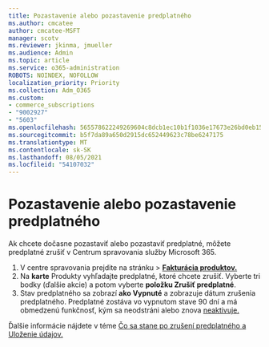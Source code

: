 ```yaml
---
title: Pozastavenie alebo pozastavenie predplatného
ms.author: cmcatee
author: cmcatee-MSFT
manager: scotv
ms.reviewer: jkinma, jmueller
ms.audience: Admin
ms.topic: article
ms.service: o365-administration
ROBOTS: NOINDEX, NOFOLLOW
localization_priority: Priority
ms.collection: Adm_O365
ms.custom:
- commerce_subscriptions
- "9002927"
- "5603"
ms.openlocfilehash: 565578622249269604c8dcb1ec10b1f1036e17673e26bd0eb15a38d323aa28bd
ms.sourcegitcommit: b5f7da89a650d2915dc652449623c78be6247175
ms.translationtype: MT
ms.contentlocale: sk-SK
ms.lasthandoff: 08/05/2021
ms.locfileid: "54107032"
---
```

# <a name="suspend-or-pause-a-subscription"></a>Pozastavenie alebo pozastavenie predplatného

Ak chcete dočasne pozastaviť alebo pozastaviť predplatné, môžete predplatné zrušiť v Centrum spravovania služby Microsoft 365.

1. V centre spravovania prejdite na stránku  >  **[Fakturácia produktov.](https://go.microsoft.com/fwlink/p/?linkid=842054)**
2. Na **karte** Produkty vyhľadajte predplatné, ktoré chcete zrušiť. Vyberte tri bodky (ďalšie akcie) a potom vyberte **položku Zrušiť predplatné**.
3. Stav predplatného sa zobrazí **ako Vypnuté** a zobrazuje dátum zrušenia predplatného. Predplatné zostáva vo vypnutom stave 90 dní a má obmedzenú funkčnosť, kým sa neodstráni alebo znova [neaktivuje.](/microsoft-365/commerce/subscriptions/reactivate-your-subscription)

Ďalšie informácie nájdete v téme [Čo sa stane po zrušení predplatného a](/microsoft-365/commerce/subscriptions/cancel-your-subscription#what-happens-when-you-cancel-a-subscription) [Uloženie údajov.](/microsoft-365/commerce/subscriptions/cancel-your-subscription#save-your-data)
